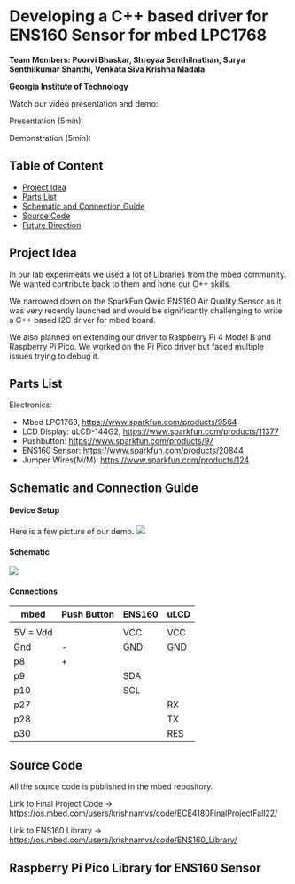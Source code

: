 # Developing a C++ based driver for ENS160 Sensor for mbed LPC1768

**Team Members: Poorvi Bhaskar, Shreyaa Senthilnathan, Surya Senthilkumar Shanthi, Venkata Siva Krishna Madala**

**Georgia Institute of Technology**

Watch our video presentation and demo:

Presentation (5min): 

Demonstration (5min): 


## Table of Content
* [Project Idea](#project-idea)
* [Parts List](#parts-list)
* [Schematic and Connection Guide](#schematic-and-connection-guide)
* [Source Code](#source-code)
* [Future Direction](#future-direction)

## Project Idea

In our lab experiments we used a lot of Libraries from the mbed community. We wanted contribute back to them and hone our C++ skills. 

We narrowed down on the SparkFun Qwiic ENS160 Air Quality Sensor as it was very recently launched and would be significantly challenging to write a C++ based I2C driver for mbed board.

We also planned on extending our driver to Raspberry Pi 4 Model B and Raspberry Pi Pico. We worked on the Pi Pico driver but faced multiple issues trying to debug it.

## Parts List

Electronics:
* Mbed LPC1768, https://www.sparkfun.com/products/9564
* LCD Display: uLCD-144G2, https://www.sparkfun.com/products/11377
* Pushbutton: https://www.sparkfun.com/products/97
* ENS160 Sensor: https://www.sparkfun.com/products/20844 
* Jumper Wires(M/M): https://www.sparkfun.com/products/124

## Schematic and Connection Guide

#### Device Setup
Here is a few picture of our demo.
![](https://github.com/krishnamvs/ECE-4180-Final-Project-Fall-22/main/Setup.png)

#### Schematic
![](https://github.com/krishnamvs/ECE-4180-Final-Project-Fall-22/main/Schematic.png)

#### Connections
| mbed        |  Push Button |   ENS160  |    uLCD   | 
|-------------|--------------|-----------|-----------|
|             |              |           |           |
| 5V = Vdd    |              | VCC       | VCC       |
| Gnd         |  -           | GND       | GND       |
| p8          |  +           |           |           |
| p9          |              | SDA       |           |
| p10         |              | SCL       |           |
| p27         |              |           | RX        | 
| p28         |              |           | TX        |
| p30         |              |           | RES       |

## Source Code
All the source code is published in the mbed repository.

Link to Final Project Code -> https://os.mbed.com/users/krishnamvs/code/ECE4180FinalProjectFall22/

Link to ENS160 Library -> https://os.mbed.com/users/krishnamvs/code/ENS160_Library/

## Raspberry Pi Pico Library for ENS160 Sensor
